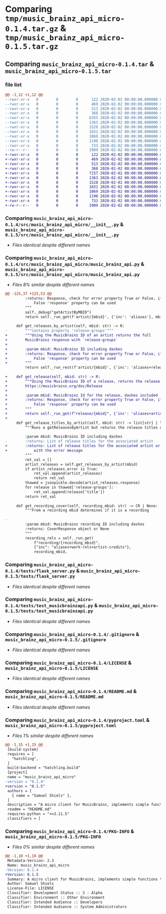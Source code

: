 # Comparing `tmp/music_brainz_api_micro-0.1.4.tar.gz` & `tmp/music_brainz_api_micro-0.1.5.tar.gz`

## Comparing `music_brainz_api_micro-0.1.4.tar` & `music_brainz_api_micro-0.1.5.tar`

### file list

```diff
@@ -1,12 +1,12 @@
--rwxr-xr-x   0        0        0      122 2020-02-02 00:00:00.000000 music_brainz_api_micro-0.1.4/MusicBrainzAPI.code-workspace
--rwxr-xr-x   0        0        0      469 2020-02-02 00:00:00.000000 music_brainz_api_micro-0.1.4/profile/benchmark.py
--rwxr-xr-x   0        0        0      513 2020-02-02 00:00:00.000000 music_brainz_api_micro-0.1.4/src/music_brainz_api_micro/__init__.py
--rwxr-xr-x   0        0        0      368 2020-02-02 00:00:00.000000 music_brainz_api_micro-0.1.4/src/music_brainz_api_micro/cover_reponse.py
--rwxr-xr-x   0        0        0     6355 2020-02-02 00:00:00.000000 music_brainz_api_micro-0.1.4/src/music_brainz_api_micro/music_brainz_api.py
--rwxr-xr-x   0        0        0     1363 2020-02-02 00:00:00.000000 music_brainz_api_micro-0.1.4/tests/flask_server.py
--rwxr-xr-x   0        0        0     1528 2020-02-02 00:00:00.000000 music_brainz_api_micro-0.1.4/tests/test_musicbrainzapi.py
--rwxr-xr-x   0        0        0     1831 2020-02-02 00:00:00.000000 music_brainz_api_micro-0.1.4/.gitignore
--rwxr-xr-x   0        0        0     1069 2020-02-02 00:00:00.000000 music_brainz_api_micro-0.1.4/LICENSE
--rwxr-xr-x   0        0        0     1190 2020-02-02 00:00:00.000000 music_brainz_api_micro-0.1.4/README.md
--rwxr-xr-x   0        0        0      733 2020-02-02 00:00:00.000000 music_brainz_api_micro-0.1.4/pyproject.toml
--rw-r--r--   0        0        0     1909 2020-02-02 00:00:00.000000 music_brainz_api_micro-0.1.4/PKG-INFO
+-rwxr-xr-x   0        0        0      122 2020-02-02 00:00:00.000000 music_brainz_api_micro-0.1.5/MusicBrainzAPI.code-workspace
+-rwxr-xr-x   0        0        0      469 2020-02-02 00:00:00.000000 music_brainz_api_micro-0.1.5/profile/benchmark.py
+-rwxr-xr-x   0        0        0      513 2020-02-02 00:00:00.000000 music_brainz_api_micro-0.1.5/src/music_brainz_api_micro/__init__.py
+-rwxr-xr-x   0        0        0      368 2020-02-02 00:00:00.000000 music_brainz_api_micro-0.1.5/src/music_brainz_api_micro/cover_reponse.py
+-rwxr-xr-x   0        0        0     7157 2020-02-02 00:00:00.000000 music_brainz_api_micro-0.1.5/src/music_brainz_api_micro/music_brainz_api.py
+-rwxr-xr-x   0        0        0     1363 2020-02-02 00:00:00.000000 music_brainz_api_micro-0.1.5/tests/flask_server.py
+-rwxr-xr-x   0        0        0     1528 2020-02-02 00:00:00.000000 music_brainz_api_micro-0.1.5/tests/test_musicbrainzapi.py
+-rwxr-xr-x   0        0        0     1831 2020-02-02 00:00:00.000000 music_brainz_api_micro-0.1.5/.gitignore
+-rwxr-xr-x   0        0        0     1069 2020-02-02 00:00:00.000000 music_brainz_api_micro-0.1.5/LICENSE
+-rwxr-xr-x   0        0        0     1190 2020-02-02 00:00:00.000000 music_brainz_api_micro-0.1.5/README.md
+-rwxr-xr-x   0        0        0      733 2020-02-02 00:00:00.000000 music_brainz_api_micro-0.1.5/pyproject.toml
+-rw-r--r--   0        0        0     1909 2020-02-02 00:00:00.000000 music_brainz_api_micro-0.1.5/PKG-INFO
```

### Comparing `music_brainz_api_micro-0.1.4/src/music_brainz_api_micro/__init__.py` & `music_brainz_api_micro-0.1.5/src/music_brainz_api_micro/__init__.py`

 * *Files identical despite different names*

### Comparing `music_brainz_api_micro-0.1.4/src/music_brainz_api_micro/music_brainz_api.py` & `music_brainz_api_micro-0.1.5/src/music_brainz_api_micro/music_brainz_api.py`

 * *Files 8% similar despite different names*

```diff
@@ -125,37 +125,53 @@
         :returns: Response, check for error property True or False, if 
             False 'response' property can be used
         """
         self._debug("getArtistByMBID")
         return self._run_get(f'artist/{mbid}', {'inc': 'aliases'}, mbid, 'artist')
 
     def get_releases_by_artist(self, mbid: str) -> R:
-        """contains property 'release-groups'"""
+        """Using the MusicBrainz ID of an artist returns the full
+        MusicBrainz response with `release-groups`
+
+        :param mbid: MusicBrainz ID including dashes
+        :returns: Response, check for error property True or False, if 
+            False 'response' property can be used
+        """
         return self._run_rest(f'artist/{mbid}', {'inc': 'aliases+release-groups'}, mbid, 'releases')
 
+    def get_release(self, mbid: str) -> R:
+        """Using the MusicBrainz ID of a release, returns the release response 
+        https://musicbrainz.org/doc/Release
+
+        :param mbid: MusicBrainz Id for the release, dashes included
+        :returns: Response, check for error property True or False, if 
+            False 'response' property can be used
+        """
+        return self._run_get(f"release/{mbid}", {'inc': 'aliases+artist-credits+labels+discids+recordings'}, mbid, 'releases')
+
     def get_release_titles_by_artist(self, mbid: str) -> list[str] | list[R]:
         """Runs a getReleasesByArtist but returns the release titles of the responses
 
         :param mbid: MusicBrainz ID including dashes
-        :returns: List of release titles for the associated artist        
+        :returns: List of release titles for the associated artist or the Response
+            with the error message     
         """
         ret_val = []
         artist_releases = self.get_releases_by_artist(mbid)
         if artist_releases.error is True:
             ret_val.append(artist_releases)
             return ret_val
         thawed = jsonpickle.decode(artist_releases.response)
         for release in thawed['release-groups']:
             ret_val.append(release['title'])
         return ret_val
 
     def get_recording_cover(self, recording_mbid: str) -> CR | None:
         """From a recording mbid determines if it is a recording
 
-
         :param mbid: MusicBrainz recording ID including dashes
         :returns: CoverResponse object or None
         """
         recording_rels = self._run_get(
             f"recording/{recording_mbid}",
             {"inc": "aliases+work-rels+artist-credits"},
             recording_mbid,
```

### Comparing `music_brainz_api_micro-0.1.4/tests/flask_server.py` & `music_brainz_api_micro-0.1.5/tests/flask_server.py`

 * *Files identical despite different names*

### Comparing `music_brainz_api_micro-0.1.4/tests/test_musicbrainzapi.py` & `music_brainz_api_micro-0.1.5/tests/test_musicbrainzapi.py`

 * *Files identical despite different names*

### Comparing `music_brainz_api_micro-0.1.4/.gitignore` & `music_brainz_api_micro-0.1.5/.gitignore`

 * *Files identical despite different names*

### Comparing `music_brainz_api_micro-0.1.4/LICENSE` & `music_brainz_api_micro-0.1.5/LICENSE`

 * *Files identical despite different names*

### Comparing `music_brainz_api_micro-0.1.4/README.md` & `music_brainz_api_micro-0.1.5/README.md`

 * *Files identical despite different names*

### Comparing `music_brainz_api_micro-0.1.4/pyproject.toml` & `music_brainz_api_micro-0.1.5/pyproject.toml`

 * *Files 1% similar despite different names*

```diff
@@ -1,15 +1,15 @@
 [build-system]
 requires = [
   "hatchling",
 ]
 build-backend = "hatchling.build"
 [project]
 name = "music_brainz_api_micro"
-version = "0.1.4"
+version = "0.1.5"
 authors = [
   { name = "Samuel Shiels" },
 ]
 description = "A micro client for MusicBrainz, implements simple functions to retrieve information"
 readme = "README.md"
 requires-python = ">=3.11.5"
 classifiers = [
```

### Comparing `music_brainz_api_micro-0.1.4/PKG-INFO` & `music_brainz_api_micro-0.1.5/PKG-INFO`

 * *Files 0% similar despite different names*

```diff
@@ -1,10 +1,10 @@
 Metadata-Version: 2.3
 Name: music_brainz_api_micro
-Version: 0.1.4
+Version: 0.1.5
 Summary: A micro client for MusicBrainz, implements simple functions to retrieve information
 Author: Samuel Shiels
 License-File: LICENSE
 Classifier: Development Status :: 3 - Alpha
 Classifier: Environment :: Other Environment
 Classifier: Intended Audience :: Developers
 Classifier: Intended Audience :: System Administrators
```

